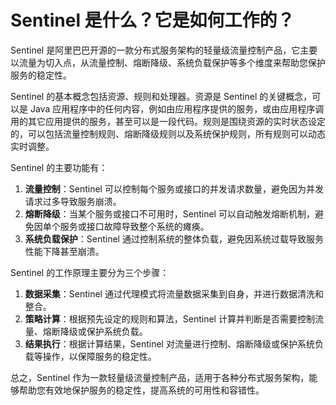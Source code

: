 # Sentinel 是什么？它是如何工作的？

Sentinel 是阿里巴巴开源的一款分布式服务架构的轻量级流量控制产品，它主要以流量为切入点，从流量控制、熔断降级、系统负载保护等多个维度来帮助您保护服务的稳定性。

Sentinel 的基本概念包括资源、规则和处理器。资源是 Sentinel 的关键概念，可以是 Java 应用程序中的任何内容，例如由应用程序提供的服务，或由应用程序调用的其它应用提供的服务，甚至可以是一段代码。规则是围绕资源的实时状态设定的，可以包括流量控制规则、熔断降级规则以及系统保护规则，所有规则可以动态实时调整。

Sentinel 的主要功能有：

1. **流量控制**：Sentinel 可以控制每个服务或接口的并发请求数量，避免因为并发请求过多导致服务崩溃。
2. **熔断降级**：当某个服务或接口不可用时，Sentinel 可以自动触发熔断机制，避免因单个服务或接口故障导致整个系统的瘫痪。
3. **系统负载保护**：Sentinel 通过控制系统的整体负载，避免因系统过载导致服务性能下降甚至崩溃。

Sentinel 的工作原理主要分为三个步骤：

1. **数据采集**：Sentinel 通过代理模式将流量数据采集到自身，并进行数据清洗和整合。
2. **策略计算**：根据预先设定的规则和算法，Sentinel 计算并判断是否需要控制流量、熔断降级或保护系统负载。
3. **结果执行**：根据计算结果，Sentinel 对流量进行控制、熔断降级或保护系统负载等操作，以保障服务的稳定性。

总之，Sentinel 作为一款轻量级流量控制产品，适用于各种分布式服务架构，能够帮助您有效地保护服务的稳定性，提高系统的可用性和容错性。

